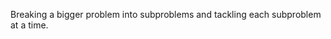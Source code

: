 Breaking a bigger problem into subproblems and tackling each subproblem at a time.

<!---
arpit1810/arpit1810 is a ✨ special ✨ repository because its `README.md` (this file) appears on your GitHub profile.
You can click the Preview link to take a look at your changes.
--->
